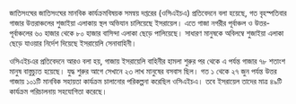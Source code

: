 জাতিসংঘের জাতিসংঘের মানবিক কার্যক্রমবিষয়ক সমন্বয় দপ্তরের (ওসিএইচএ) প্রতিবেদনে বলা হয়েছে, গত বৃহস্পতিবার গাজার উত্তরাঞ্চলের শুজাইয়া এলাকায় স্থল অভিযান চালিয়েছে ইসরায়েল। এতে গাজা নগরীর পূর্বাঞ্চল ও উত্তর-পূর্বাঞ্চলের ৬০ হাজার থেকে ৮০ হাজার বাসিন্দা এলাকা ছেড়ে পালিয়েছে। সাধারণ মানুষকে অবিলম্বে শুজাইয়া এলাকা ছেড়ে যাওয়ার নির্দেশ দিয়েছে ইসরায়েলি সেনাবাহিনী।

ওসিএইচএর প্রতিবেদনে আরও বলা হয়, গাজায় ইসরায়েলি বাহিনীর হামলা শুরুর পর থেকে এ পর্যন্ত গাজার ৭৮ শতাংশ মানুষ বাস্তুচ্যুত হয়েছে। যুদ্ধ শুরুর আগে সেখানে ২৩ লাখ মানুষের বসবাস ছিল। গত ১ থেকে ২৭ জুন পর্যন্ত উত্তর গাজায় ১০১টি মানবিক সহায়তা কার্যক্রম চালানোর পরিকল্পনা করেছিল ওসিএইচএ। তবে ইসরায়েল তাদের মাত্র ৪৯টি কার্যক্রম পরিচালনায় সহযোগিতা করেছে।
